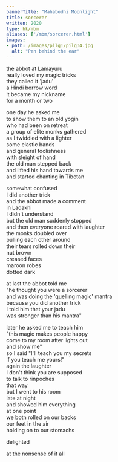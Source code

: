 ```yaml
---
bannerTitle: "Mahabodhi Moonlight" 
title: sorcerer
written: 2020
type: hk/mbm
aliases: ['/mbm/sorcerer.html']
images:
- path: /images/pilg1/pilg34.jpg 
  alt: "Pen behind the ear"
---
```


the abbot at Lamayuru  
really loved my magic tricks  
they called it 'jadu'  
a Hindi borrow word  
it became my nickname  
for a month or two


one day he asked me  
to show them to an old yogin  
who had been on retreat  
a group of elite monks gathered  
as I twiddled with a lighter  
some elastic bands  
and general foolishness  
with sleight of hand  
the old man stepped back  
and lifted his hand towards me  
and started chanting in Tibetan


somewhat confused  
I did another trick  
and the abbot made a comment  
in Ladakhi  
I didn't understand  
but the old man suddenly stopped  
and then everyone roared with laughter  
the monks doubled over  
pulling each other around  
their tears rolled down their  
nut brown  
creased faces  
maroon robes  
dotted dark  


at last the abbot told me  
"he thought you were a sorcerer  
and was doing the 'quelling magic' mantra  
because you did another trick  
I told him that your jadu  
was stronger than his mantra"  


later he asked me to teach him  
"this magic makes people happy  
come to my room after lights out  
and show me"  
so I said "I'll teach you my secrets  
if you teach me yours!"  
again the laughter  
I don't think you are supposed  
to talk to rinpoches  
that way  
but I went to his room  
late at night  
and showed him everything  
at one point  
we both rolled on our backs  
our feet in the air  
holding on to our stomachs


delighted


at the nonsense of it all

